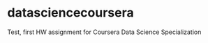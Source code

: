 datasciencecoursera
===================
Test, first HW assignment for Coursera Data Science Specialization
